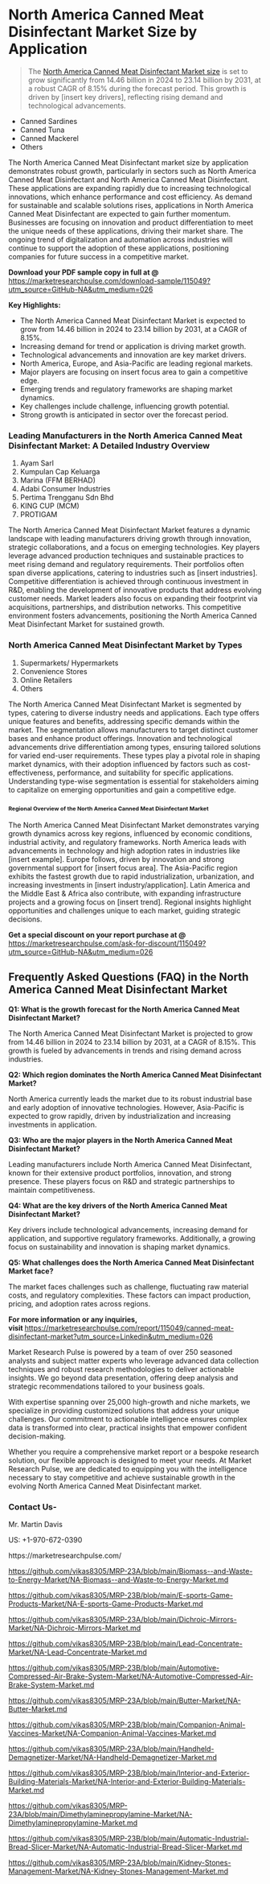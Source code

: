 <h1>North America Canned Meat Disinfectant Market&nbsp;Size by Application</h1><blockquote><p>The <a href="https://marketresearchpulse.com/download-sample/115049?utm_source=GitHub-NA&amp;utm_medium=026">North America Canned Meat Disinfectant Market size</a> is set to grow significantly from 14.46 billion in 2024 to 23.14 billion by 2031, at a robust CAGR of 8.15% during the forecast period. This growth is driven by [insert key drivers], reflecting rising demand and technological advancements.</p></blockquote><ul><li>Canned Sardines<li> Canned Tuna<li> Canned Mackerel<li> Others</li></ul><p>The North America Canned Meat Disinfectant market size by application demonstrates robust growth, particularly in sectors such as North America Canned Meat Disinfectant and North America Canned Meat Disinfectant. These applications are expanding rapidly due to increasing technological innovations, which enhance performance and cost efficiency. As demand for sustainable and scalable solutions rises, applications in North America Canned Meat Disinfectant are expected to gain further momentum. Businesses are focusing on innovation and product differentiation to meet the unique needs of these applications, driving their market share. The ongoing trend of digitalization and automation across industries will continue to support the adoption of these applications, positioning companies for future success in a competitive market.</p><p><strong>Download your PDF sample copy in full at @ </strong><a href="https://marketresearchpulse.com/download-sample/115049?utm_source=GitHub-NA&amp;utm_medium=026">https://marketresearchpulse.com/download-sample/115049?utm_source=GitHub-NA&amp;utm_medium=026</a></p><p><strong>Key Highlights: </strong></p><ul><li>The North America Canned Meat Disinfectant Market is expected to grow from 14.46 billion in 2024 to 23.14 billion by 2031, at a CAGR of 8.15%.</li><li>Increasing demand for trend or application is driving market growth.</li><li>Technological advancements and innovation are key market drivers.</li><li>North America, Europe, and Asia-Pacific are leading regional markets.</li><li>Major players are focusing on insert focus area to gain a competitive edge.</li><li>Emerging trends and regulatory frameworks are shaping market dynamics.</li><li>Key challenges include challenge, influencing growth potential.</li><li>Strong growth is anticipated in sector over the forecast period.</li></ul><h3>Leading Manufacturers in the North America Canned Meat Disinfectant Market: A Detailed Industry Overview</h3><ol><li>Ayam Sarl</li><li>Kumpulan Cap Keluarga</li><li>Marina (FFM BERHAD)</li><li>Adabi Consumer Industries</li><li>Pertima Trengganu Sdn Bhd</li><li>KING CUP (MCM)</li><li>PROTIGAM</li></ol><div class="flex max-w-full flex-col flex-grow"><div class="min-h-8 text-message flex w-full flex-col items-end gap-2 whitespace-normal break-words [.text-message+&amp;]:mt-5" dir="auto" data-message-author-role="assistant" data-message-id="fd8432e4-4910-450d-b182-61b7bfb0a01f" data-message-model-slug="gpt-4o"><div class="flex w-full flex-col gap-1 empty:hidden first:pt-[3px]"><div class="markdown prose w-full break-words dark:prose-invert light"><p>The North America Canned Meat Disinfectant Market features a dynamic landscape with leading manufacturers driving growth through innovation, strategic collaborations, and a focus on emerging technologies. Key players leverage advanced production techniques and sustainable practices to meet rising demand and regulatory requirements. Their portfolios often span diverse applications, catering to industries such as [insert industries]. Competitive differentiation is achieved through continuous investment in R&amp;D, enabling the development of innovative products that address evolving customer needs. Market leaders also focus on expanding their footprint via acquisitions, partnerships, and distribution networks. This competitive environment fosters advancements, positioning the North America Canned Meat Disinfectant Market for sustained growth.</p></div></div></div></div><h3>North America Canned Meat Disinfectant Market by Types</h3><ol><li>Supermarkets/ Hypermarkets<li> Convenience Stores<li> Online Retailers<li> Others</li></ol><div class="flex max-w-full flex-col flex-grow"><div class="min-h-8 text-message flex w-full flex-col items-end gap-2 whitespace-normal break-words [.text-message+&amp;]:mt-5" dir="auto" data-message-author-role="assistant" data-message-id="084470be-0bb7-4664-bddf-5156b4f41249" data-message-model-slug="gpt-4o-mini"><div class="flex w-full flex-col gap-1 empty:hidden first:pt-[3px]"><div class="markdown prose w-full break-words dark:prose-invert light"><p>The North America Canned Meat Disinfectant Market is segmented by types, catering to diverse industry needs and applications. Each type offers unique features and benefits, addressing specific demands within the market. The segmentation allows manufacturers to target distinct customer bases and enhance product offerings. Innovation and technological advancements drive differentiation among types, ensuring tailored solutions for varied end-user requirements. These types play a pivotal role in shaping market dynamics, with their adoption influenced by factors such as cost-effectiveness, performance, and suitability for specific applications. Understanding type-wise segmentation is essential for stakeholders aiming to capitalize on emerging opportunities and gain a competitive edge.</p></div></div></div></div><h3><span style="font-size: 11px;">Regional Overview of the North America Canned Meat Disinfectant Market</span></h3><div class="flex max-w-full flex-col flex-grow"><div class="min-h-8 text-message flex w-full flex-col items-end gap-2 whitespace-normal break-words [.text-message+&amp;]:mt-5" dir="auto" data-message-author-role="assistant" data-message-id="e9038762-ce64-4e30-91c9-9bd413514231" data-message-model-slug="gpt-4o-mini"><div class="flex w-full flex-col gap-1 empty:hidden first:pt-[3px]"><div class="markdown prose w-full break-words dark:prose-invert light"><p>The North America Canned Meat Disinfectant Market demonstrates varying growth dynamics across key regions, influenced by economic conditions, industrial activity, and regulatory frameworks. North America leads with advancements in technology and high adoption rates in industries like [insert example]. Europe follows, driven by innovation and strong governmental support for [insert focus area]. The Asia-Pacific region exhibits the fastest growth due to rapid industrialization, urbanization, and increasing investments in [insert industry/application]. Latin America and the Middle East &amp; Africa also contribute, with expanding infrastructure projects and a growing focus on [insert trend]. Regional insights highlight opportunities and challenges unique to each market, guiding strategic decisions.</p></div></div></div></div><p><strong>Get a special discount on your report purchase at @ </strong><a href="https://marketresearchpulse.com/ask-for-discount/115049?utm_source=GitHub-NA&amp;utm_medium=026">https://marketresearchpulse.com/ask-for-discount/115049?utm_source=GitHub-NA&amp;utm_medium=026</a></p><h2>Frequently Asked Questions (FAQ) in the North America Canned Meat Disinfectant Market</h2><p><strong>Q1: What is the growth forecast for the North America Canned Meat Disinfectant Market?</strong></p><p>The North America Canned Meat Disinfectant Market is projected to grow from 14.46 billion in 2024 to 23.14 billion by 2031, at a CAGR of 8.15%. This growth is fueled by advancements in trends and rising demand across industries.</p><p><strong>Q2: Which region dominates the North America Canned Meat Disinfectant Market?</strong></p><p>North America currently leads the market due to its robust industrial base and early adoption of innovative technologies. However, Asia-Pacific is expected to grow rapidly, driven by industrialization and increasing investments in application.</p><p><strong>Q3: Who are the major players in the North America Canned Meat Disinfectant Market?</strong></p><p>Leading manufacturers include North America Canned Meat Disinfectant, known for their extensive product portfolios, innovation, and strong presence. These players focus on R&amp;D and strategic partnerships to maintain competitiveness.</p><p><strong>Q4: What are the key drivers of the North America Canned Meat Disinfectant Market?</strong></p><p>Key drivers include technological advancements, increasing demand for application, and supportive regulatory frameworks. Additionally, a growing focus on sustainability and innovation is shaping market dynamics.</p><p><strong>Q5: What challenges does the North America Canned Meat Disinfectant Market face?</strong></p><p>The market faces challenges such as challenge, fluctuating raw material costs, and regulatory complexities. These factors can impact production, pricing, and adoption rates across regions.</p><p><strong>For more information or any inquiries, visit&nbsp;</strong><a href="https://marketresearchpulse.com/report/115049/canned-meat-disinfectant-market?utm_source=Linkedin&utm_medium=026">https://marketresearchpulse.com/report/115049/canned-meat-disinfectant-market?utm_source=Linkedin&utm_medium=026</a></p><p>Market Research Pulse is powered by a team of over 250 seasoned analysts and subject matter experts who leverage advanced data collection techniques and robust research methodologies to deliver actionable insights. We go beyond data presentation, offering deep analysis and strategic recommendations tailored to your business goals.</p><p>With expertise spanning over 25,000 high-growth and niche markets, we specialize in providing customized solutions that address your unique challenges. Our commitment to actionable intelligence ensures complex data is transformed into clear, practical insights that empower confident decision-making.</p><p>Whether you require a comprehensive market report or a bespoke research solution, our flexible approach is designed to meet your needs. At Market Research Pulse, we are dedicated to equipping you with the intelligence necessary to stay competitive and achieve sustainable growth in the evolving North America Canned Meat Disinfectant market.</p><h3><strong>Contact Us-</strong></h3><p>Mr. Martin Davis</p><p>US: +1-970-672-0390</p><p>https://marketresearchpulse.com/</p><p><a href="https://github.com/vikas8305/MRP-23A/blob/main/Biomass--and-Waste-to-Energy-Market/NA-Biomass--and-Waste-to-Energy-Market.md">https://github.com/vikas8305/MRP-23A/blob/main/Biomass--and-Waste-to-Energy-Market/NA-Biomass--and-Waste-to-Energy-Market.md</a></p><p><a href="https://github.com/vikas8305/MRP-23B/blob/main/E-sports-Game-Products-Market/NA-E-sports-Game-Products-Market.md">https://github.com/vikas8305/MRP-23B/blob/main/E-sports-Game-Products-Market/NA-E-sports-Game-Products-Market.md</a></p><p><a href="https://github.com/vikas8305/MRP-23A/blob/main/Dichroic-Mirrors-Market/NA-Dichroic-Mirrors-Market.md">https://github.com/vikas8305/MRP-23A/blob/main/Dichroic-Mirrors-Market/NA-Dichroic-Mirrors-Market.md</a></p><p><a href="https://github.com/vikas8305/MRP-23B/blob/main/Lead-Concentrate-Market/NA-Lead-Concentrate-Market.md">https://github.com/vikas8305/MRP-23B/blob/main/Lead-Concentrate-Market/NA-Lead-Concentrate-Market.md</a></p><p><a href="https://github.com/vikas8305/MRP-23B/blob/main/Automotive-Compressed-Air-Brake-System-Market/NA-Automotive-Compressed-Air-Brake-System-Market.md">https://github.com/vikas8305/MRP-23B/blob/main/Automotive-Compressed-Air-Brake-System-Market/NA-Automotive-Compressed-Air-Brake-System-Market.md</a></p><p><a href="https://github.com/vikas8305/MRP-23A/blob/main/Butter-Market/NA-Butter-Market.md">https://github.com/vikas8305/MRP-23A/blob/main/Butter-Market/NA-Butter-Market.md</a></p><p><a href="https://github.com/vikas8305/MRP-23B/blob/main/Companion-Animal-Vaccines-Market/NA-Companion-Animal-Vaccines-Market.md">https://github.com/vikas8305/MRP-23B/blob/main/Companion-Animal-Vaccines-Market/NA-Companion-Animal-Vaccines-Market.md</a></p><p><a href="https://github.com/vikas8305/MRP-23A/blob/main/Handheld-Demagnetizer-Market/NA-Handheld-Demagnetizer-Market.md">https://github.com/vikas8305/MRP-23A/blob/main/Handheld-Demagnetizer-Market/NA-Handheld-Demagnetizer-Market.md</a></p><p><a href="https://github.com/vikas8305/MRP-23B/blob/main/Interior-and-Exterior-Building-Materials-Market/NA-Interior-and-Exterior-Building-Materials-Market.md">https://github.com/vikas8305/MRP-23B/blob/main/Interior-and-Exterior-Building-Materials-Market/NA-Interior-and-Exterior-Building-Materials-Market.md</a></p><p><a href="https://github.com/vikas8305/MRP-23A/blob/main/Dimethylaminepropylamine-Market/NA-Dimethylaminepropylamine-Market.md">https://github.com/vikas8305/MRP-23A/blob/main/Dimethylaminepropylamine-Market/NA-Dimethylaminepropylamine-Market.md</a></p><p><a href="https://github.com/vikas8305/MRP-23B/blob/main/Automatic-Industrial-Bread-Slicer-Market/NA-Automatic-Industrial-Bread-Slicer-Market.md">https://github.com/vikas8305/MRP-23B/blob/main/Automatic-Industrial-Bread-Slicer-Market/NA-Automatic-Industrial-Bread-Slicer-Market.md</a></p><p><a href="https://github.com/vikas8305/MRP-23A/blob/main/Kidney-Stones-Management-Market/NA-Kidney-Stones-Management-Market.md">https://github.com/vikas8305/MRP-23A/blob/main/Kidney-Stones-Management-Market/NA-Kidney-Stones-Management-Market.md</a></p>
